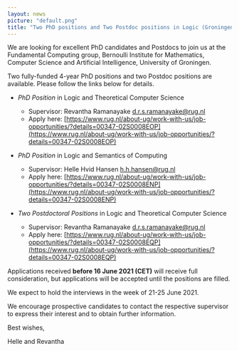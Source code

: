 ```yaml
---
layout: news
picture: "default.png"
title: "Two PhD positions and Two Postdoc positions in Logic (Groningen), deadline: 15 June 2021"
---
```


We are looking for excellent PhD candidates and Postdocs to join us at the Fundamental Computing group, Bernoulli Institute for Mathematics, Computer Science and Artificial Intelligence, University of Groningen.

Two fully-funded 4-year PhD positions and two Postdoc positions are available.  Please follow the links below for details.

* *PhD Position* in Logic and Theoretical Computer Science
	* Supervisor: Revantha Ramanayake <d.r.s.ramanayake@rug.nl>
	* Apply here: [https://www.rug.nl/about-ug/work-with-us/job-opportunities/?details=00347-02S0008EOP](https://www.rug.nl/about-ug/work-with-us/job-opportunities/?details=00347-02S0008EOP)

* *PhD Position* in Logic and Semantics of Computing
	* Supervisor: Helle Hvid Hansen <h.h.hansen@rug.nl>
	* Apply here: [https://www.rug.nl/about-ug/work-with-us/job-opportunities/?details=00347-02S0008ENP](https://www.rug.nl/about-ug/work-with-us/job-opportunities/?details=00347-02S0008ENP)

* *Two Postdoctoral Positions* in Logic and Theoretical Computer Science
	* Supervisor: Revantha Ramanayake <d.r.s.ramanayake@rug.nl>
	* Apply here: [https://www.rug.nl/about-ug/work-with-us/job-opportunities/?details=00347-02S0008EQP](https://www.rug.nl/about-ug/work-with-us/job-opportunities/?details=00347-02S0008EQP)

Applications received **before 16 June 2021 (CET)** will receive full consideration, but applications will be accepted until the positions are filled. 

We expect to hold the interviews in the week of 21-25 June 2021.

We encourage prospective candidates to contact the respective supervisor to express their interest and to obtain further information.

Best wishes,

Helle and Revantha
